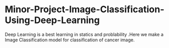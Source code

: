 # Minor-Project-Image-Classification-Using-Deep-Learning
Deep Learning is a best learning in statics and problability .Here we make a Image Classification model for classification of cancer image. 
